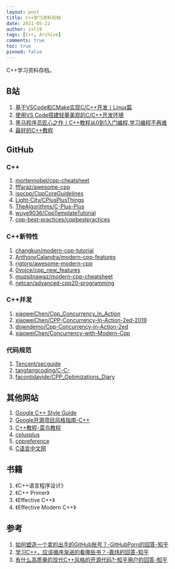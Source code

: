```yaml
---
layout: post
title: C++学习资料存档
date: 2021-05-22
author: zxl19
tags: [C++, Archive]
comments: true
toc: true
pinned: false
---
```


C++学习资料存档。

<!-- more -->

## B站

1. [基于VSCode和CMake实现C/C++开发丨Linux篇](https://www.bilibili.com/video/BV1fy4y1b7TC)
2. [使用VS Code搭建轻量美观的C/C++开发环境](https://www.bilibili.com/video/BV1sW411v7VZ)
3. [黑马程序员匠心之作丨C++教程从0到1入门编程,学习编程不再难](https://www.bilibili.com/video/BV1et411b73Z)
4. [最好的C++教程](https://www.bilibili.com/video/BV1VJ411M7WR)

## GitHub

### C++

1. [mortennobel/cpp-cheatsheet](https://github.com/mortennobel/cpp-cheatsheet)
2. [fffaraz/awesome-cpp](https://github.com/fffaraz/awesome-cpp)
3. [isocpp/CppCoreGuidelines](https://github.com/isocpp/CppCoreGuidelines)
4. [Light-City/CPlusPlusThings](https://github.com/Light-City/CPlusPlusThings)
5. [TheAlgorithms/C-Plus-Plus](https://github.com/TheAlgorithms/C-Plus-Plus)
6. [wuye9036/CppTemplateTutorial](https://github.com/wuye9036/CppTemplateTutorial)
7. [cpp-best-practices/cppbestpractices](https://github.com/cpp-best-practices/cppbestpractices)

### C++新特性

1. [changkun/modern-cpp-tutorial](https://github.com/changkun/modern-cpp-tutorial)
2. [AnthonyCalandra/modern-cpp-features](https://github.com/AnthonyCalandra/modern-cpp-features)
3. [rigtorp/awesome-modern-cpp](https://github.com/rigtorp/awesome-modern-cpp)
4. [0voice/cpp_new_features](https://github.com/0voice/cpp_new_features)
5. [muqsitnawaz/modern-cpp-cheatsheet](https://github.com/muqsitnawaz/modern-cpp-cheatsheet)
6. [netcan/advanced-cpp20-programming](https://github.com/netcan/advanced-cpp20-programming)

### C++并发

1. [xiaoweiChen/Cpp_Concurrency_In_Action](https://github.com/xiaoweiChen/Cpp_Concurrency_In_Action)
2. [xiaoweiChen/CPP-Concurrency-In-Action-2ed-2019](https://github.com/xiaoweiChen/CPP-Concurrency-In-Action-2ed-2019)
3. [downdemo/Cpp-Concurrency-in-Action-2ed](https://github.com/downdemo/Cpp-Concurrency-in-Action-2ed)
4. [xiaoweiChen/Concurrency-with-Modern-Cpp](https://github.com/xiaoweiChen/Concurrency-with-Modern-Cpp)

### 代码规范

1. [Tencent/secguide](https://github.com/Tencent/secguide)
2. [tangtangcoding/C-C-](https://github.com/tangtangcoding/C-C-)
3. [facontidavide/CPP_Optimizations_Diary](https://github.com/facontidavide/CPP_Optimizations_Diary)

## 其他网站

1. [Google C++ Style Guide](https://google.github.io/styleguide/cppguide.html)
2. [Google开源项目风格指南-C++](https://zh-google-styleguide.readthedocs.io/en/latest/google-cpp-styleguide/contents/)
3. [C++教程-菜鸟教程](https://www.runoob.com/cplusplus/cpp-tutorial.html)
4. [cplusplus](http://www.cplusplus.com/)
5. [cppreference](https://en.cppreference.com/w/)
6. [C语言中文网](http://c.biancheng.net/)

## 书籍

1. 《C++语言程序设计》
2. 《C++ Primer》
3. 《Effective C++》
4. 《Effective Modern C++》

## 参考

1. [如何塑造一个拿的出手的GitHub账号？-GitHubPorn的回答-知乎](https://www.zhihu.com/question/47567490/answer/1866897272)
2. [学习C++，应该循序渐进的看哪些书？-嘉炜的回答-知乎](https://www.zhihu.com/question/20410487/answer/15055637)
3. [有什么高质量的现代C++风格的开源代码?-知乎用户的回答-知乎](https://www.zhihu.com/question/23153437/answer/1962068242)
